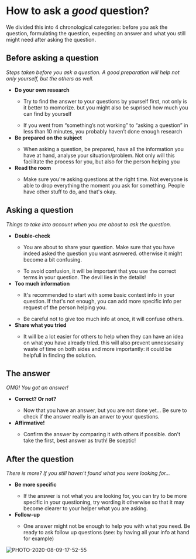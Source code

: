 # How to ask a *good* question?


We divided this into 4 chronological categories: before you ask the question, formulating the question, expecting an answer and what you still might need after asking the question.

## Before asking a question
<i>Steps taken before you ask a question. A good preparation will help not only yourself, but the others as well.</i>
<ul>
    <li><b>Do your own research</b></li>
    <ul><li>Try to find the answer to your questions by yourself first, not only is it better to momorize. but you might also be suprised how much you can find by yourself</li></ul> 
    <ul><li>If you went from “something’s not working” to “asking a question” in less than 10 minutes, you probably haven’t done enough research</li></ul> 
    <li><b>Be prepared on the subject</b></li> 
    <ul><li>When asking a question, be prepared, have all the information you have at hand, analyse your situation/problem. Not only will this facilitate the process for you, but also for the person helping you</li></ul>
    <li><b>Read the room</b></li>
    <ul><li>Make sure you're asking questions at the right time. Not everyone is able to drop everything the moment you ask for something. People have other stuff to do, and that's okay.</li></ul>
</ul>

## Asking a question
<i>Things to take into account when you are about to ask the question.</i>
<ul>
    <li><b>Double-check</b></li>
    <ul><li>You are about to share your question. Make sure that you have indeed asked the question you want asnwered. otherwise it might become a bit confusing.</li></ul>
   <ul><li>To avoid confusion, it will be important that you use the correct terms in your question. The devil lies in the details!</li></ul>
   <li><b>Too much information</b></li>
    <ul><li>It's recommended to start with some basic context info in your question. If that's not enough, you can add more specific info per request of the person helping you.</li></ul>
   <ul><li>Be careful not to give too much info at once, it will confuse others.</li></ul>
   <li><b>Share what you tried</b></li>
    <ul><li>It will be a lot easier for others to help when they can have an idea on what you have already tried. this will also prevent unnessesairy waste of time on both sides and more importantly: it could be helpfull in finding the solution.
    </li></ul>
</ul> 

## The answer
<i>OMG! You got an answer!</i>
<ul>
    <li><b>Correct? Or not?</b></li>
    <ul><li>Now that you have an answer, but you are not done yet... Be sure to check if the answer really is an anwer to your questions.</li></ul>
    <li><b>Affirmative!</b></li>
    <ul><li>Confirm the answer by comparing it with others if possible. don't take the first, best answer as truth! Be sceptic!
</li></ul>

</ul>

## After the question
<i>There is more? If you still haven't found what you were looking for...</i>
<ul>
    <li><b>Be more specific</b></li>
    <ul><li>If the answer is not what you are looking for, you can try to be more specific in your questioning, try wording it otherwise so that it may become clearer to your helper what you are asking. </li></ul>
      <li><b>Follow-up</b></li>
    <ul><li>One answer might not be enough to help you with what you need. Be ready to ask follow up questions (see: by having all your info at hand for example)</li></ul>
</ul>

![PHOTO-2020-08-09-17-52-55](https://i.imgflip.com/17z9sm.jpg)

